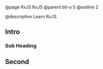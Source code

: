 @page RxJS RxJS
@parent bit-u 5
@outline 2

@description Learn RxJS.


## Intro

### Sub Heading

## Second
